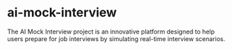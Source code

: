 # ai-mock-interview
The AI Mock Interview project is an innovative platform designed to help users prepare for job interviews by simulating real-time interview scenarios.
